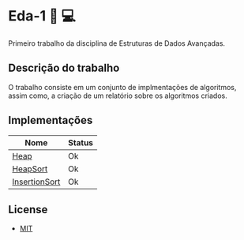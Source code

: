 # Eda-1 :book: :computer:

Primeiro trabalho da disciplina de Estruturas de Dados Avançadas.

## Descrição do trabalho

O trabalho consiste em um conjunto de implmentações de algoritmos, assim como, a criação de um relatório sobre os algoritmos criados.

## Implementações

| Nome                                                                             | Status |
| -------------------------------------------------------------------------------- | ------ |
| [Heap](https://github.com/codeYann/Eda-1/blob/main/src/lib/heap.c)               | Ok     |
| [HeapSort](https://github.com/codeYann/Eda-1/blob/main/src/lib/heapSort.c)       | Ok     |
| [InsertionSort](https://github.com/codeYann/Eda-1/blob/main/src/lib/insertion.c) | Ok     |

## License

- [MIT](https://mit-license.org/)
